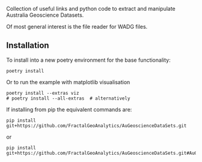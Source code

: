 Collection of useful links and python code to extract and manipulate Australia Geoscience Datasets.

Of most general interest is the file reader for WADG files.

## Installation

To install into a new poetry environment for the base functionality:

```commandline
poetry install
```

Or to run the example with matplotlib visualisation

```commandline
poetry install --extras viz
# poetry install --all-extras  # alternatively
```

If installing from pip the equivalent commands are:

```commandline
pip install git+https://github.com/FractalGeoAnalytics/AuGeoscienceDataSets.git
```
or 
```commandline
pip install git+https://github.com/FractalGeoAnalytics/AuGeoscienceDataSets.git#AuGeoscienceDataSets[viz]
```

